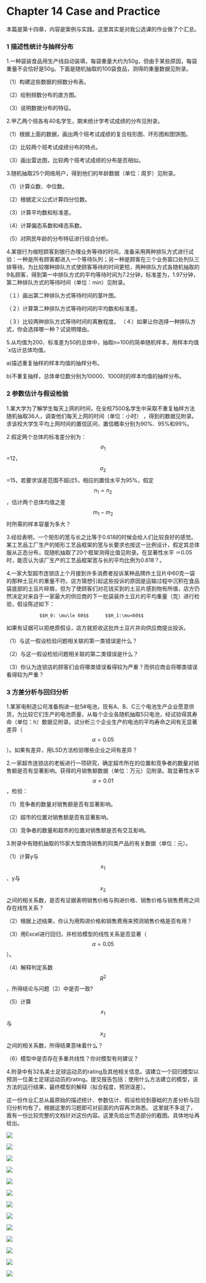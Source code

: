 # Chapter 14 Case and Practice
本篇是第十四章，内容是案例与实践。这里其实是对我公选课的作业做了个汇总。

### 1 描述性统计与抽样分布
1.一种袋装食品用生产线自动装填，每袋重量大约为50g，但由于某些原因，每袋重量不会恰好是50g。下面是随机抽取的100袋食品，测得的重量数据见附录。

（1）构建这些数据的频数分布表。

（2）绘制频数分布的直方图。

（3）说明数据分布的特征。

2.甲乙两个班各有40名学生，期末统计学考试成绩的分布见附录。

（1）根据上面的数据，画出两个班考试成绩的复合柱形图、环形图和图饼图。

（2）比较两个班考试成绩分布的特点。

（3）画出雷达图，比较两个班考试成绩的分布是否相似。

3.随机抽取25个网络用户，得到他们的年龄数据（单位：周岁）见附录。

（1）计算众数、中位数。

（2）根据定义公式计算四分位数。

（3）计算平均数和标准差。

（4）计算偏态系数和峰态系数。

（5）对网民年龄的分布特征进行综合分析。

4.某银行为缩短顾客到银行办理业务等待的时间，准备采用两种排队方式进行试验：一种是所有顾客都进入一个等待队列；另一种是顾客在三个业务窗口处列队三排等待。为比较哪种排队方式使顾客等待的时间更短，两种排队方式各随机抽取的9名顾客，得到第一中排队方式的平均等待时间为7.2分钟，标准差为，1.97分钟，第二种排队方式的等待时间（单位：min）见附录。

（１）画出第二种排队方式等待时间的茎叶图。

（２）计算第二种排队方式等待时间的平均数和标准差。

（３）比较两种排队方式等待时间的离散程度。
（４）如果让你选择一种排队方式，你会选择哪一种？试说明理由。


5.从均值为200、标准差为50的总体中，抽取n=100的简单随机样本，用样本均值`x估计总体均值。 

a)描述重复抽样的样本均值的抽样分布。 

b)不重复抽样，总体单位数分别为10000、1000时的样本均值的抽样分布。 


### 2 参数估计与假设检验
1.某大学为了解学生每天上网的时间，在全校7500名学生中采取不重复抽样方法随机抽取36人，调查他们每天上网的时间（单位：小时） ，得到的数据见附录。求该校大学生平均上网时间的置信区间，置信概率分别为90%、95%和99%。


2.假定两个总体的标准差分别为：$$\sigma_1$$=12，$$\sigma_2$$=15，若要求误差范围不超过5，相应的置信水平为95%，假定$$n_1=n_2$$，估计两个总体均值之差$$m_1-m_2$$时所需的样本容量为多大？ 


3.经验表明，一个矩形的宽与长之比等于0.618的时候会给人们比较良好的感觉。某工艺品工厂生产的矩形工艺品框架的宽与长要求也按这一比例设计，假定其总体服从正态分布，现随机抽取了20个框架测得比值见附录。在显著性水平 ＝0.05时，能否认为该厂生产的工艺品框架宽与长的平均比例为0.618？。


4.一家大型超市连锁店上个月接到许多消费者投诉某种品牌炸土豆片中60克一袋的那种土豆片的重量不符。店方猜想引起这些投诉的原因是运输过程中沉积在食品袋底部的土豆片碎屑，但为了使顾客们对花钱买到的土豆片感到物有所值，店方仍然决定对来自于一家最大的供应商的下一批袋装炸土豆片的平均重量（克）进行检验，假设陈述如下： 

                $$H_0: \mu\le 60$$      $$H_1:\mu<60$$

如果有证据可以拒绝原假设，店方就拒收这批炸土豆片并向供应商提出投诉。

（1）与这一假设检验问题相关联的第一类错误是什么？

（2）与这一假设检验问题相关联的第二类错误是什么？

（3）你认为连锁店的顾客们会将哪类错误看得较为严重？而供应商会将哪类错误看得较为严重？


### 3 方差分析与回归分析
1.某家电制造公司准备购进一批5#电池，现有A、B、C三个电池生产企业愿意供货，为比较它们生产的电池质量，从每个企业各随机抽取5只电池，经试验得其寿命（单位：h）数据见附录。试分析三个企业生产的电池的平均寿命之间有无显著差异（$$\alpha=0.05$$）。如果有差异，用LSD方法检验哪些企业之间有差异？


2.一家超市连锁店的老板进行一项研究，确定超市所在的位置和竞争者的数量对销售额是否有显著影响。获得的月销售额数据（单位：万元）见附录。取显著性水平$$\alpha=0.01$$，检验：

（1）竞争者的数量对销售额是否有显著影响。

（2）超市的位置对销售额是否有显著影响。

（3）竞争者的数量和超市的位置对销售额是否有交互影响。


3.附录中有随机抽取的15家大型商场销售的同类产品的有关数据（单位：元）。

（1）计算y与$$x_1$$ 、y与$$x_2$$之间的相关系数，是否有证据表明销售价格与购进价格、销售价格与销售费用之间存在线性关系？

（2）根据上述结果，你认为用购进价格和销售费用来预测销售价格是否有用？

（3）用Excel进行回归，并检验模型的线性关系是否显著（$$\alpha=0.05$$）。

（4）解释判定系数$$R^2$$，所得结论与问题（2）中是否一致?

（5）计算$$x_1$$与$$x_2$$之间的相关系数，所得结果意味着什么？

（6）模型中是否存在多重共线性？你对模型有何建议？


4.附录中有32名美士足球运动员的rating及其他相关信息。请建立一个回归模型以预测一位美士足球运动员的rating。提交报告包括：使用什么方法建立的模型，该方法的运行结果，最终模型的解释（拟合程度、预测误差）。

这一份作业汇总从最原始的描述统计、参数估计、假设检验到基础的方差分析与回归分析均有了。根据这里的习题即可对前面的内容再次熟悉。
这里就不多说了，我有一份比较完整的文档针对这份内容。这里先给出节选部分的截图。具体地址再给出。

![](http://img.blog.csdn.net/20171008212639172?watermark/2/text/aHR0cDovL2Jsb2cuY3Nkbi5uZXQvRVNBX0RTUQ==/font/5a6L5L2T/fontsize/400/fill/I0JBQkFCMA==/dissolve/70/gravity/SouthEast)

![](http://img.blog.csdn.net/20171008212657681?watermark/2/text/aHR0cDovL2Jsb2cuY3Nkbi5uZXQvRVNBX0RTUQ==/font/5a6L5L2T/fontsize/400/fill/I0JBQkFCMA==/dissolve/70/gravity/SouthEast)

![](http://img.blog.csdn.net/20171008212723358?watermark/2/text/aHR0cDovL2Jsb2cuY3Nkbi5uZXQvRVNBX0RTUQ==/font/5a6L5L2T/fontsize/400/fill/I0JBQkFCMA==/dissolve/70/gravity/SouthEast)

![](http://img.blog.csdn.net/20171008212739353?watermark/2/text/aHR0cDovL2Jsb2cuY3Nkbi5uZXQvRVNBX0RTUQ==/font/5a6L5L2T/fontsize/400/fill/I0JBQkFCMA==/dissolve/70/gravity/SouthEast)

![](http://img.blog.csdn.net/20171008212759111?watermark/2/text/aHR0cDovL2Jsb2cuY3Nkbi5uZXQvRVNBX0RTUQ==/font/5a6L5L2T/fontsize/400/fill/I0JBQkFCMA==/dissolve/70/gravity/SouthEast)

![](http://img.blog.csdn.net/20171008212820763?watermark/2/text/aHR0cDovL2Jsb2cuY3Nkbi5uZXQvRVNBX0RTUQ==/font/5a6L5L2T/fontsize/400/fill/I0JBQkFCMA==/dissolve/70/gravity/SouthEast)

![](http://img.blog.csdn.net/20171008212841228?watermark/2/text/aHR0cDovL2Jsb2cuY3Nkbi5uZXQvRVNBX0RTUQ==/font/5a6L5L2T/fontsize/400/fill/I0JBQkFCMA==/dissolve/70/gravity/SouthEast)

![](http://img.blog.csdn.net/20171008212915392?watermark/2/text/aHR0cDovL2Jsb2cuY3Nkbi5uZXQvRVNBX0RTUQ==/font/5a6L5L2T/fontsize/400/fill/I0JBQkFCMA==/dissolve/70/gravity/SouthEast)

![](http://img.blog.csdn.net/20171008212933612?watermark/2/text/aHR0cDovL2Jsb2cuY3Nkbi5uZXQvRVNBX0RTUQ==/font/5a6L5L2T/fontsize/400/fill/I0JBQkFCMA==/dissolve/70/gravity/SouthEast)

![](http://img.blog.csdn.net/20171008212957999?watermark/2/text/aHR0cDovL2Jsb2cuY3Nkbi5uZXQvRVNBX0RTUQ==/font/5a6L5L2T/fontsize/400/fill/I0JBQkFCMA==/dissolve/70/gravity/SouthEast)

![](http://img.blog.csdn.net/20171008213029474?watermark/2/text/aHR0cDovL2Jsb2cuY3Nkbi5uZXQvRVNBX0RTUQ==/font/5a6L5L2T/fontsize/400/fill/I0JBQkFCMA==/dissolve/70/gravity/SouthEast)

![](http://img.blog.csdn.net/20171008213047883?watermark/2/text/aHR0cDovL2Jsb2cuY3Nkbi5uZXQvRVNBX0RTUQ==/font/5a6L5L2T/fontsize/400/fill/I0JBQkFCMA==/dissolve/70/gravity/SouthEast)

![](http://img.blog.csdn.net/20171008213107161?watermark/2/text/aHR0cDovL2Jsb2cuY3Nkbi5uZXQvRVNBX0RTUQ==/font/5a6L5L2T/fontsize/400/fill/I0JBQkFCMA==/dissolve/70/gravity/SouthEast)